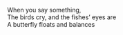 When you say something,    
The birds cry, and the fishes’ eyes are     
A butterfly floats and balances    

